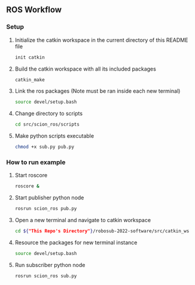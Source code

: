 ## ROS Workflow

### Setup
1. Initialize the catkin workspace in the current directory of this README file
   ```bash
   init catkin
   ```
1. Build the catkin workspace with all its included packages
   ```bash
   catkin_make
   ```
1. Link the ros packages (Note must be ran inside each new terminal)
   ```bash
   source devel/setup.bash
   ```
1. Change directory to scripts
   ```bash
   cd src/scion_ros/scripts
   ```
1. Make python scripts executable
   ```bash
   chmod +x sub.py pub.py
   ```

### How to run example
1. Start roscore
   ```bash
   roscore &
   ```
1. Start publisher python node
   ```bash
   rosrun scion_ros pub.py
   ```
1. Open a new terminal and navigate to catkin workspace
   ```bash
   cd ${"This Repo's Directory"}/robosub-2022-software/src/catkin_ws
   ```
1. Resource the packages for new terminal instance
   ```bash
   source devel/setup.bash
   ```
1. Run subscriber python node
   ```bash
   rosrun scion_ros sub.py
   ```
